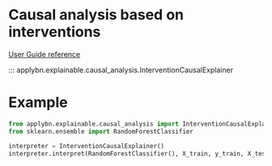 # Causal analysis based on interventions

[User Guide reference](../../user-guide/explainable_module/interventional_analysis.md)

::: applybn.explainable.causal_analysis.InterventionCausalExplainer


# Example

```python
from applybn.explainable.causal_analysis import InterventionCausalExplainer
from sklearn.ensemble import RandomForestClassifier

interpreter = InterventionCausalExplainer()
interpreter.interpret(RandomForestClassifier(), X_train, y_train, X_test, y_test)
```

